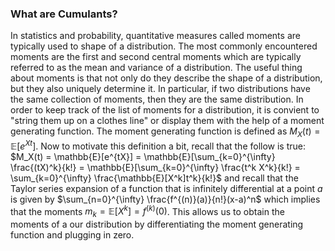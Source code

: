 ### What are Cumulants?



In statistics and probability, quantitative measures called moments are typically used to shape of a distribution. The most commonly encountered moments are the first and second central moments which are typically referred to as the mean and variance of a distribution. The useful thing about moments is that not only do they describe the shape of a distribution, but they also uniquely determine it. In particular, if two distributions have the same collection of moments, then they are the same distribution. In order to keep track of the list of moments for a distribution, it is convient to "string them up on a clothes line" or display them with the help of a moment generating function. The moment generating function is defined as $M_X(t) = \mathbb{E}[e^{Xt}]$. Now to motivate this definition a bit, recall that the follow is true: $M_X(t) = \mathbb{E}[e^{tX}] = \mathbb{E}[\sum_{k=0}^{\infty} \frac{(tX)^k}{k!} = \mathbb{E}[\sum_{k=0}^{\infty} \frac{t^k X^k}{k!} = \sum_{k=0}^{\infty} \frac{\mathbb{E}[X^k]t^k}{k!}$ and recall that the Taylor series expansion of a function that is infinitely differential at a point $a$ is given by $\sum_{n=0}^{\infty} \frac{f^{(n)}(a)}{n!}(x-a)^n$ which implies that the moments $m_k = \mathbb{E}[X^k] = f^{(k)}(0)$. This allows us to obtain the moments of a our distribution by differentiating the moment generating function and plugging in zero. 
















